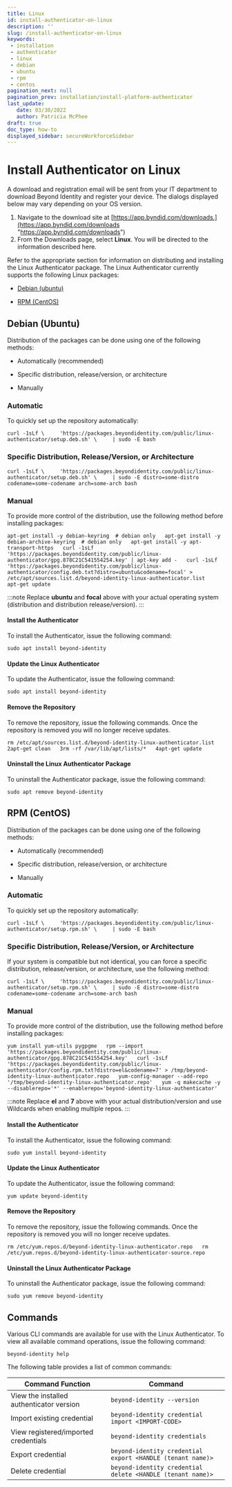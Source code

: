 ```yaml
---
title: Linux
id: install-authenticator-on-linux
description: ''
slug: /install-authenticator-on-linux
keywords: 
 - installation
 - authenticator
 - linux
 - debian
 - ubuntu
 - rpm
 - centos
pagination_next: null
pagination_prev: installation/install-platform-authenticator
last_update: 
   date: 03/30/2022
   author: Patricia McPhee
draft: true
doc_type: how-to
displayed_sidebar: secureWorkforceSidebar
---
```


# Install Authenticator on Linux

A download and registration email will be sent from your IT department to download Beyond Identity and register your device. The dialogs displayed below may vary depending on your OS version.

1.  Navigate to the download site at [https://app.byndid.com/downloads.](https://app.byndid.com/downloads "https://app.byndid.com/downloads")
2.  From the Downloads page, select **Linux**. You will be directed to the information described here.

Refer to the appropriate section for information on distributing and installing the Linux Authenticator package. The Linux Authenticator currently supports the following Linux packages:

*   [Debian (ubuntu)](#debian-ubuntu)
    
*   [RPM (CentOS)](#rpm-centos)


## Debian (Ubuntu)

Distribution of the packages can be done using one of the following methods:

*   Automatically (recommended)
    
*   Specific distribution, release/version, or architecture
    
*   Manually
    

### Automatic


To quickly set up the repository automatically:

							
```
curl -1sLf \     'https://packages.beyondidentity.com/public/linux-authenticator/setup.deb.sh' \     | sudo -E bash
```

### Specific Distribution, Release/Version, or Architecture

```
curl -1sLf \     'https://packages.beyondidentity.com/public/linux-authenticator/setup.deb.sh' \     | sudo -E distro=some-distro codename=some-codename arch=some-arch bash
```

### Manual

To provide more control of the distribution, use the following method before installing packages:

  
```
apt-get install -y debian-keyring  # debian only   apt-get install -y debian-archive-keyring  # debian only   apt-get install -y apt-transport-https   curl -1sLf 'https://packages.beyondidentity.com/public/linux-authenticator/gpg.878C21C541554254.key' | apt-key add -   curl -1sLf 'https://packages.beyondidentity.com/public/linux-authenticator/config.deb.txt?distro=ubuntu&codename=focal' > /etc/apt/sources.list.d/beyond-identity-linux-authenticator.list   apt-get update
```

:::note
Replace **ubuntu** and **focal** above with your actual operating system (distribution and distribution release/version).
:::

#### Install the Authenticator


To install the Authenticator, issue the following command:

```
sudo apt install beyond-identity
```

#### Update the Linux Authenticator


To update the Authenticator, issue the following command:

```
sudo apt install beyond-identity
```

#### Remove the Repository


To remove the repository, issue the following commands. Once the repository is removed you will no longer receive updates.

```
rm /etc/apt/sources.list.d/beyond-identity-linux-authenticator.list   2apt-get clean   3rm -rf /var/lib/apt/lists/*   4apt-get update
```

#### Uninstall the Linux Authenticator Package


To uninstall the Authenticator package, issue the following command:

```
sudo apt remove beyond-identity
```

## RPM (CentOS)

Distribution of the packages can be done using one of the following methods:

*   Automatically (recommended)
    
*   Specific distribution, release/version, or architecture
    
*   Manually
    

### Automatic


To quickly set up the repository automatically:


```
curl -1sLf \     'https://packages.beyondidentity.com/public/linux-authenticator/setup.rpm.sh' \     | sudo -E bash
```

### Specific Distribution, Release/Version, or Architecture


If your system is compatible but not identical, you can force a specific distribution, release/version, or architecture, use the following method:


```
curl -1sLf \     'https://packages.beyondidentity.com/public/linux-authenticator/setup.rpm.sh' \     | sudo -E distro=some-distro codename=some-codename arch=some-arch bash
```

### Manual


To provide more control of the distribution, use the following method before installing packages:

```
yum install yum-utils pygpgme   rpm --import 'https://packages.beyondidentity.com/public/linux-authenticator/gpg.878C21C541554254.key'   curl -1sLf 'https://packages.beyondidentity.com/public/linux-authenticator/config.rpm.txt?distro=el&codename=7' > /tmp/beyond-identity-linux-authenticator.repo   yum-config-manager --add-repo '/tmp/beyond-identity-linux-authenticator.repo'   yum -q makecache -y --disablerepo='*' --enablerepo='beyond-identity-linux-authenticator'
```

:::note
Replace **el** and **7** above with your actual distribution/version and use Wildcards when enabling multiple repos.
:::

#### Install the Authenticator


To install the Authenticator, issue the following command:

```
sudo yum install beyond-identity
```

#### Update the Linux Authenticator


To update the Authenticator, issue the following command:

```
yum update beyond-identity
```

#### Remove the Repository


To remove the repository, issue the following commands. Once the repository is removed you will no longer receive updates.

```
rm /etc/yum.repos.d/beyond-identity-linux-authenticator.repo   rm /etc/yum.repos.d/beyond-identity-linux-authenticator-source.repo
```

#### Uninstall the Linux Authenticator Package


To uninstall the Authenticator package, issue the following command:

```
sudo yum remove beyond-identity
```


## Commands

Various CLI commands are available for use with the Linux Authenticator. To view all available command operations, issue the following command:

```
beyond-identity help
```

The following table provides a list of common commands:

| **Command Function** | **Command** |
|-----|------|
| View the installed authenticator version |`beyond-identity --version` |
| Import existing credential | `beyond-identity credential import <IMPORT-CODE>` |
| View registered/imported credentials | `beyond-identity credentials` |
| Export credential | `beyond-identity credential export <HANDLE (tenant name)>` |
| Delete credential | `beyond-identity credential delete <HANDLE (tenant name)>` |